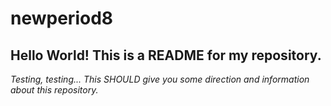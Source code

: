 # newperiod8
## Hello World! This is a README for my repository.
*Testing, testing... This SHOULD give you some direction and information about this repository.*


